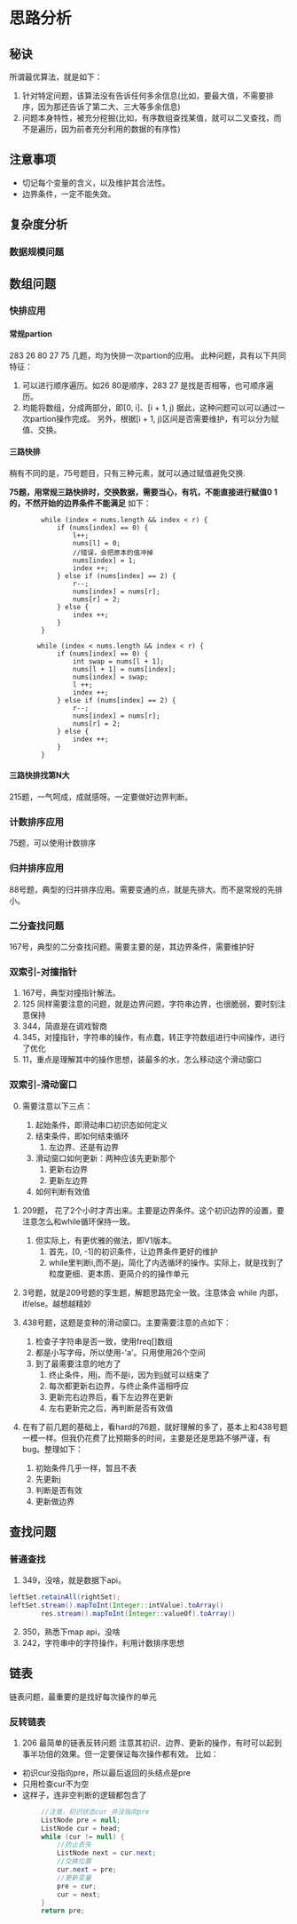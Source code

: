 # 思路分析
## 秘诀
所谓最优算法，就是如下：
1. 针对特定问题，该算法没有告诉任何多余信息(比如，要最大值，不需要排序，因为那还告诉了第二大、三大等多余信息)
2. 问题本身特性，被充分挖掘(比如，有序数组查找某值，就可以二叉查找，而不是遍历，因为前者充分利用的数据的有序性)
## 注意事项
- 切记每个变量的含义，以及维护其合法性。
- 边界条件，一定不能失效。
## 复杂度分析
### 数据规模问题
## 数组问题
### 快排应用
#### 常规partion
283 26 80 27 75 几题，均为快排一次partion的应用。
此种问题，具有以下共同特征：
1. 可以进行顺序遍历。如26 80是顺序，283 27 是找是否相等，也可顺序遍历。
2. 均能将数组，分成两部分，即[0, i]、[i + 1, j)
据此，这种问题可以可以通过一次partion操作完成。
另外，根据[i + 1, j)区间是否需要维护，有可以分为赋值、交换。
#### 三路快排
稍有不同的是，75号题目，只有三种元素，就可以通过赋值避免交换.

**75题，用常规三路快排时，交换数据，需要当心，有坑，不能直接进行赋值0 1的，不然开始的边界条件不能满足**
如下：
```
        while (index < nums.length && index < r) {
            if (nums[index] == 0) {
                l++;
                nums[l] = 0;
                //错误，会把原本的值冲掉
                nums[index] = 1;
                index ++;
            } else if (nums[index] == 2) {
                r--;
                nums[index] = nums[r];
                nums[r] = 2;
            } else {
                index ++;
            }
        }
        
       while (index < nums.length && index < r) {
            if (nums[index] == 0) {
                int swap = nums[l + 1];
                nums[l + 1] = nums[index];
                nums[index] = swap;
                l ++;
                index ++;
            } else if (nums[index] == 2) {
                r--;
                nums[index] = nums[r];
                nums[r] = 2;
            } else {
                index ++;
            }
        }
```

#### 三路快排找第N大
215题，一气呵成，成就感呀。一定要做好边界判断。



### 计数排序应用
75题，可以使用计数排序

### 归并排序应用
88号题，典型的归并排序应用。需要变通的点，就是先排大。而不是常规的先排小。

### 二分查找问题
167号，典型的二分查找问题。需要主要的是，其边界条件，需要维护好


### 双索引-对撞指针
1. 167号，典型对撞指针解法。
2. 125 同样需要注意的问题，就是边界问题，字符串边界，也很脆弱，要时刻注意保持
3. 344，简直是在调戏智商
4. 345，对撞指针，字符串的操作，有点蠢，转正字符数组进行中间操作，进行了优化
5. 11，重点是理解其中的操作思想，装最多的水，怎么移动这个滑动窗口
### 双索引-滑动窗口

0. 需要注意以下三点：
   1. 起始条件，即滑动串口初识态如何定义
   2. 结束条件，即如何结束循环
      1. 左边界、还是有边界
   3. 滑动窗口如何更新：两种应该先更新那个
      1. 更新右边界
      2. 更新左边界
   4. 如何判断有效值


1. 209题， 花了2个小时才弄出来。主要是边界条件。这个初识边界的设置，要注意怎么和while循环保持一致。
   1. 但实际上，有更优雅的做法，即V1版本。
      1. 首先，[0, -1]的初识条件，让边界条件更好的维护
      2. while里判断i,而不是j，简化了内选循环的操作。实际上，就是找到了粒度更细、更本质、更简介的的操作单元
2. 3号题，就是209号题的孪生题，解题思路完全一致。注意体会 while 内部，if/else。越想越精妙
3. 438号题，这题是变种的滑动窗口。主要需要注意的点如下：
   1. 检查子字符串是否一致，使用freq[]数组
   2. 都是小写字母，所以使用-'a'。只用使用26个空间
   3. 到了最需要注意的地方了
      1. 终止条件，用j，而不是i，因为到j就可以结束了
      2. 每次都更新右边界，与终止条件遥相呼应
      3. 更新完右边界后，看下左边界在更新
      4. 左右更新完之后，再判断是否有效值
4. 在有了前几题的基础上，看hard的76题，就好理解的多了，基本上和438号题一模一样。但我仍花费了比预期多的时间，主要是还是思路不够严谨，有bug。整理如下：
   1. 初始条件几乎一样，暂且不表
   2. 先更新j
   3. 判断是否有效
   4. 更新做边界

## 查找问题
### 普通查找
1. 349，没啥，就是数据下api。
```java
leftSet.retainAll(rightSet);
leftSet.stream().mapToInt(Integer::intValue).toArray()
        res.stream().mapToInt(Integer::valueOf).toArray()

```
2. 350，熟悉下map api，没啥
3. 242，字符串中的字符操作，利用计数排序思想


## 链表
链表问题，最重要的是找好每次操作的单元
### 反转链表
1. 206 最简单的链表反转问题
注意其初识、边界、更新的操作，有时可以起到事半功倍的效果。但一定要保证每次操作都有效。
比如：
- 初识cur没指向pre，所以最后返回的头结点是pre
- 只用检查cur不为空
- 这样子，连非空判断的逻辑都包含了
```java
        //注意，初识状态cur 并没指向pre
        ListNode pre = null;
        ListNode cur = head;
        while (cur != null) {
            //防止丢失
            ListNode next = cur.next;
            //交换位置
            cur.next = pre;
            //更新变量
            pre = cur;
            cur = next;
        }
        return pre;
```



